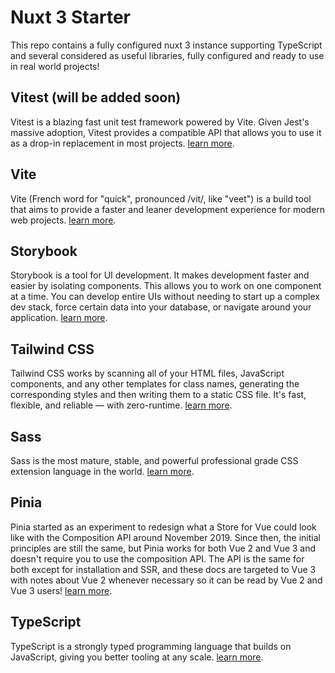 # Nuxt 3 Starter
This repo contains a fully configured nuxt 3 instance supporting TypeScript and several considered as useful libraries, fully configured and ready to use in real world projects!

## Vitest (will be added soon)
Vitest is a blazing fast unit test framework powered by Vite. Given Jest's massive adoption, Vitest provides a compatible API that allows you to use it as a drop-in replacement in most projects. 
[learn more](https://vitest.dev/).

## Vite
Vite (French word for "quick", pronounced /vit/, like "veet") is a build tool that aims to provide a faster and leaner development experience for modern web projects. 
[learn more](https://vitejs.dev/).

## Storybook
Storybook is a tool for UI development. It makes development faster and easier by isolating components. This allows you to work on one component at a time. You can develop entire UIs without needing to start up a complex dev stack, force certain data into your database, or navigate around your application. 
[learn more](https://storybook.js.org/docs/vue/get-started/introduction).

## Tailwind CSS
Tailwind CSS works by scanning all of your HTML files, JavaScript components, and any other templates for class names, generating the corresponding styles and then writing them to a static CSS file. It's fast, flexible, and reliable — with zero-runtime. 
[learn more](https://tailwindcss.com).

## Sass
Sass is the most mature, stable, and powerful professional grade CSS extension language in the world. 
[learn more](https://sass-lang.com/).

## Pinia
Pinia started as an experiment to redesign what a Store for Vue could look like with the Composition API around November 2019. Since then, the initial principles are still the same, but Pinia works for both Vue 2 and Vue 3 and doesn't require you to use the composition API. The API is the same for both except for installation and SSR, and these docs are targeted to Vue 3 with notes about Vue 2 whenever necessary so it can be read by Vue 2 and Vue 3 users! 
[learn more](https://pinia.vuejs.org).

## TypeScript
TypeScript is a strongly typed programming language that builds on JavaScript, giving you better tooling at any scale. 
[learn more](https://www.typescriptlang.org/).